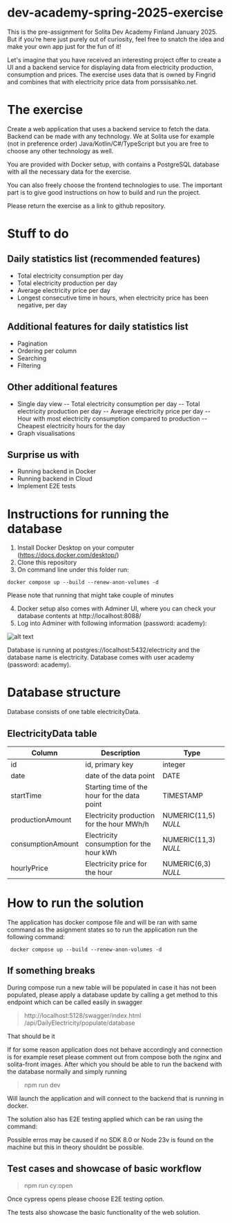 # dev-academy-spring-2025-exercise

This is the pre-assignment for Solita Dev Academy Finland January 2025. But if you’re here just purely out of curiosity, feel free to snatch the idea and make your own app just for the fun of it!

Let's imagine that you have received an interesting project offer to create a UI and a backend service for displaying data from electricity production, consumption and prices.
The exercise uses data that is owned by Fingrid and combines that with electricity price data from porssisahko.net.

# The exercise

Create a web application that uses a backend service to fetch the data. Backend can be made with any technology. We at Solita use for example (not in preference order) Java/Kotlin/C#/TypeScript but you are free to choose any other technology as well.

You are provided with Docker setup, with contains a PostgreSQL database with all the necessary data for the exercise.

You can also freely choose the frontend technologies to use. The important part is to give good instructions on how to build and run the project.

Please return the exercise as a link to github repository.

# Stuff to do

## Daily statistics list (recommended features)

- Total electricity consumption per day
- Total electricity production per day
- Average electricity price per day
- Longest consecutive time in hours, when electricity price has been negative, per day

## Additional features for daily statistics list

- Pagination
- Ordering per column
- Searching
- Filtering

## Other additional features

- Single day view
  -- Total electricity consumption per day
  -- Total electricity production per day
  -- Average electricity price per day
  -- Hour with most electricity consumption compared to production
  -- Cheapest electricity hours for the day
- Graph visualisations

## Surprise us with

- Running backend in Docker
- Running backend in Cloud
- Implement E2E tests

# Instructions for running the database

1. Install Docker Desktop on your computer (https://docs.docker.com/desktop/)
2. Clone this repository
3. On command line under this folder run:

```
docker compose up --build --renew-anon-volumes -d
```

Please note that running that might take couple of minutes

4. Docker setup also comes with Adminer UI, where you can check your database contents at http://localhost:8088/
5. Log into Adminer with following information (password: academy):

![alt text](login.png)

Database is running at postgres://localhost:5432/electricity and the database name is electricity. Database comes with user academy (password: academy).

# Database structure

Database consists of one table electricityData.

## ElectricityData table

| Column            | Description                                  | Type                 |
| ----------------- | -------------------------------------------- | -------------------- |
| id                | id, primary key                              | integer              |
| date              | date of the data point                       | DATE                 |
| startTime         | Starting time of the hour for the data point | TIMESTAMP            |
| productionAmount  | Electricity production for the hour MWh/h    | NUMERIC(11,5) _NULL_ |
| consumptionAmount | Electricity consumption for the hour kWh     | NUMERIC(11,3) _NULL_ |
| hourlyPrice       | Electricity price for the hour               | NUMERIC(6,3) _NULL_  |

# How to run the solution

The application has docker compose file and will be ran with same command as the asignment states so to run the application
run the following command:

```
 docker compose up --build --renew-anon-volumes -d
```

## If something breaks

During compose run a new table will be populated in case it has not been populated, please apply a database update by calling a get method to this endpoint which can be called easily in swagger

> http://localhost:5128/swagger/index.html
> /api/DailyElectricity/populate/database

That should be it

If for some reason application does not behave accordingly and connection is for example reset please comment out from compose both the nginx and solita-front images.
After which you should be able to run the backend with the database normally and simply running

> npm run dev

Will launch the application and will connect to the backend that is running in docker.

The solution also has E2E testing applied which can be ran using the command:

Possible erros may be caused if no SDK 8.0 or Node 23v is found on the machine but this in theory shouldnt be possible.

## Test cases and showcase of basic workflow

> npm run cy:open

Once cypress opens please choose E2E testing option.

The tests also showcase the basic functionality of the web solution.
